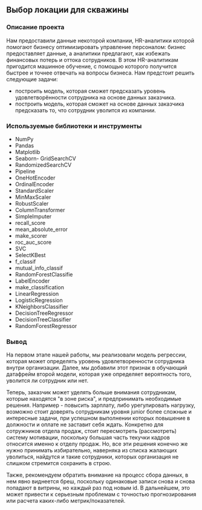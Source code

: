 ## Выбор локации для скважины
### Описание проекта
Нам предоставили данные некоторой компании, HR-аналитики которой помогают бизнесу оптимизировать управление персоналом: бизнес предоставляет данные, а аналитики предлагают, как избежать финансовых потерь и оттока сотрудников. 
В этом HR-аналитикам пригодится машинное обучение, с помощью которого получится быстрее и точнее отвечать на вопросы бизнеса.
Нам предстоит решить следующие задачи:
- построить модель, которая сможет предсказать уровень удовлетворённости сотрудника на основе данных заказчика.
- построить модель, которая сможет на основе данных заказчика предсказать то, что сотрудник уволится из компании.
### Используемые библиотеки и инструменты
- NumPy
- Pandas
- Matplotlib
- Seaborn- GridSearchCV
- RandomizedSearchCV
- Pipeline
- OneHotEncoder
- OrdinalEncoder
- StandardScaler
- MinMaxScaler
- RobustScaler
- ColumnTransformer
- SimpleImputer
- recall_score
- mean_absolute_error
- make_scorer
- roc_auc_score
- SVC
- SelectKBest
- f_classif
- mutual_info_classif
- RandomForestClassifie
- LabelEncoder
- make_classification
- LinearRegression
- LogisticRegression
- KNeighborsClassifier
- DecisionTreeRegressor
- DecisionTreeClassifier
- RandomForestRegressor
### Вывод
На первом этапе нашей работы, мы реализовали модель регрессии, которая может определять уровень удовлетворенности сотрудника внутри организации. 
Далее, мы добавили этот признак в обучающий датафрейм второй модели, которая уже определяет вероятность того, уволится ли сотрудник или нет.

Теперь, заказчик может уделять больше внимания сотрудникам, которые находятся "в зоне риска", и предпринимать необходимые решения.
Например - повысить зарплату, либо урегулировать нагрузку, возможно стоит доверять сотрудникам уровня junior более сложные и интересные задачи, при успешном выполнении которых повышение в должности и оплате не заставит себя ждать. 
Конкретно для сотружников отдела продаж, стоит пересмотреть (рассмотреть) систему мотивации, поскольку большая часть текучки кадров относится именно к отделу продаж. 
Но, все эти решения конечно же нужно принимать избирательно, наверняка из списка жалающих уволиться, найдутся и такие сотрудники, которых организация не слишком стремится сохранить в строю.

Также, рекомендуем обратить внимание на процесс сбора данных, в нем явно виднеется бреш, поскольку одинаковые записи снова и снова попадают в витрины, но каждый раз под новым id. В дальнейшем, это может привести к серьезным проблемам с точностью прогнозирования или расчета каких-либо метрик/показателей.
